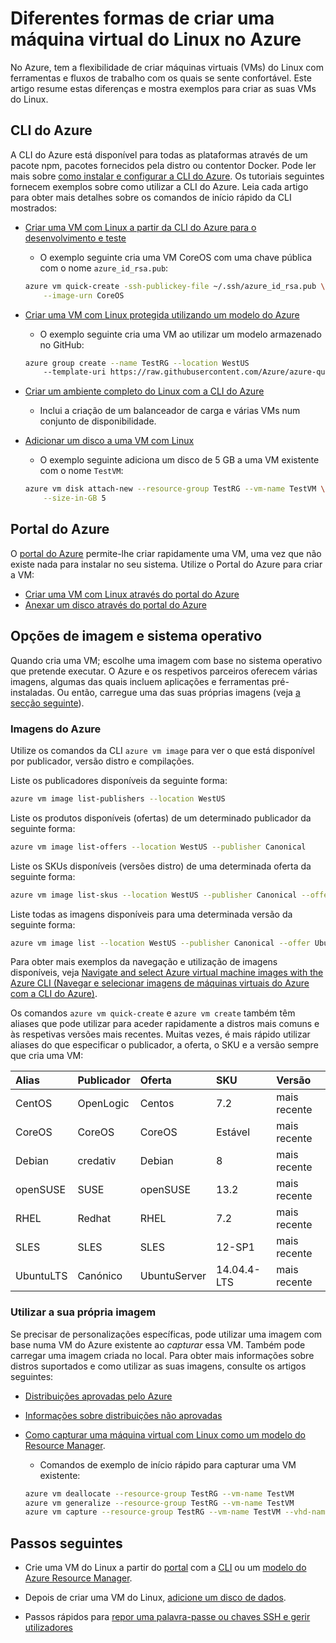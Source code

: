 <properties
    pageTitle="Diferentes formas para criar uma VM com Linux | Microsoft Azure"
    description="Conheça as diferentes formas de criar uma máquina virtual do Linux no Azure, incluindo ligações para ferramentas e tutoriais para cada método."
    services="virtual-machines-linux"
    documentationCenter=""
    authors="iainfoulds"
    manager="timlt"
    editor=""
    tags="azure-resource-manager"/>

<tags
    ms.service="virtual-machines-linux"
    ms.devlang="na"
    ms.topic="get-started-article"
    ms.tgt_pltfrm="vm-linux"
    ms.workload="infrastructure-services"
    ms.date="09/27/2016"
    ms.author="iainfou"/>


# Diferentes formas de criar uma máquina virtual do Linux no Azure

No Azure, tem a flexibilidade de criar máquinas virtuais (VMs) do Linux com ferramentas e fluxos de trabalho com os quais se sente confortável. Este artigo resume estas diferenças e mostra exemplos para criar as suas VMs do Linux.


## CLI do Azure 

A CLI do Azure está disponível para todas as plataformas através de um pacote npm, pacotes fornecidos pela distro ou contentor Docker. Pode ler mais sobre [como instalar e configurar a CLI do Azure](../xplat-cli-install.md). Os tutoriais seguintes fornecem exemplos sobre como utilizar a CLI do Azure. Leia cada artigo para obter mais detalhes sobre os comandos de início rápido da CLI mostrados:

- [Criar uma VM com Linux a partir da CLI do Azure para o desenvolvimento e teste](virtual-machines-linux-quick-create-cli.md)
    - O exemplo seguinte cria uma VM CoreOS com uma chave pública com o nome `azure_id_rsa.pub`:

    ```bash
    azure vm quick-create -ssh-publickey-file ~/.ssh/azure_id_rsa.pub \
        --image-urn CoreOS
    ```

- [Criar uma VM com Linux protegida utilizando um modelo do Azure](virtual-machines-linux-create-ssh-secured-vm-from-template.md)
    - O exemplo seguinte cria uma VM ao utilizar um modelo armazenado no GitHub:

    ```bash
    azure group create --name TestRG --location WestUS 
        --template-uri https://raw.githubusercontent.com/Azure/azure-quickstart-templates/master/101-vm-sshkey/azuredeploy.json
    ```

- [Criar um ambiente completo do Linux com a CLI do Azure](virtual-machines-linux-create-cli-complete.md)
    - Inclui a criação de um balanceador de carga e várias VMs num conjunto de disponibilidade.

- [Adicionar um disco a uma VM com Linux](virtual-machines-linux-add-disk.md)
    - O exemplo seguinte adiciona um disco de 5 GB a uma VM existente com o nome `TestVM`:

    ```bash
    azure vm disk attach-new --resource-group TestRG --vm-name TestVM \
        --size-in-GB 5
    ```

## Portal do Azure

O [portal do Azure](https://portal.azure.com) permite-lhe criar rapidamente uma VM, uma vez que não existe nada para instalar no seu sistema. Utilize o Portal do Azure para criar a VM:

- [Criar uma VM com Linux através do portal do Azure](virtual-machines-linux-quick-create-portal.md) 
- [Anexar um disco através do portal do Azure](virtual-machines-linux-attach-disk-portal.md)


## Opções de imagem e sistema operativo
Quando cria uma VM; escolhe uma imagem com base no sistema operativo que pretende executar. O Azure e os respetivos parceiros oferecem várias imagens, algumas das quais incluem aplicações e ferramentas pré-instaladas. Ou então, carregue uma das suas próprias imagens (veja [a secção seguinte](#use-your-own-image)).

### Imagens do Azure
Utilize os comandos da CLI `azure vm image` para ver o que está disponível por publicador, versão distro e compilações.

Liste os publicadores disponíveis da seguinte forma:

```bash
azure vm image list-publishers --location WestUS
```

Liste os produtos disponíveis (ofertas) de um determinado publicador da seguinte forma:

```bash
azure vm image list-offers --location WestUS --publisher Canonical
```

Liste os SKUs disponíveis (versões distro) de uma determinada oferta da seguinte forma:

```bash
azure vm image list-skus --location WestUS --publisher Canonical --offer UbuntuServer
```

Liste todas as imagens disponíveis para uma determinada versão da seguinte forma:

```bash
azure vm image list --location WestUS --publisher Canonical --offer UbuntuServer --sku 16.04.0-LTS
```

Para obter mais exemplos da navegação e utilização de imagens disponíveis, veja [Navigate and select Azure virtual machine images with the Azure CLI (Navegar e selecionar imagens de máquinas virtuais do Azure com a CLI do Azure)](virtual-machines-linux-cli-ps-findimage.md).

Os comandos `azure vm quick-create` e `azure vm create` também têm aliases que pode utilizar para aceder rapidamente a distros mais comuns e às respetivas versões mais recentes. Muitas vezes, é mais rápido utilizar aliases do que especificar o publicador, a oferta, o SKU e a versão sempre que cria uma VM:

| Alias     | Publicador | Oferta        | SKU         | Versão |
|:----------|:----------|:-------------|:------------|:--------|
| CentOS    | OpenLogic | Centos       | 7.2         | mais recente  |
| CoreOS    | CoreOS    | CoreOS       | Estável      | mais recente  |
| Debian    | credativ  | Debian       | 8           | mais recente  |
| openSUSE  | SUSE      | openSUSE     | 13.2        | mais recente  |
| RHEL      | Redhat    | RHEL         | 7.2         | mais recente  |
| SLES      | SLES      | SLES         | 12-SP1      | mais recente  |
| UbuntuLTS | Canónico | UbuntuServer | 14.04.4-LTS | mais recente  |

### Utilizar a sua própria imagem

Se precisar de personalizações específicas, pode utilizar uma imagem com base numa VM do Azure existente ao *capturar* essa VM. Também pode carregar uma imagem criada no local. Para obter mais informações sobre distros suportados e como utilizar as suas imagens, consulte os artigos seguintes:

- [Distribuições aprovadas pelo Azure](virtual-machines-linux-endorsed-distros.md)

- [Informações sobre distribuições não aprovadas](virtual-machines-linux-create-upload-generic.md)

- [Como capturar uma máquina virtual com Linux como um modelo do Resource Manager](virtual-machines-linux-capture-image.md).
    - Comandos de exemplo de início rápido para capturar uma VM existente:

    ```bash
    azure vm deallocate --resource-group TestRG --vm-name TestVM
    azure vm generalize --resource-group TestRG --vm-name TestVM
    azure vm capture --resource-group TestRG --vm-name TestVM --vhd-name-prefix CapturedVM
    ```

## Passos seguintes

- Crie uma VM do Linux a partir do [portal](virtual-machines-linux-quick-create-portal.md) com a [CLI](virtual-machines-linux-quick-create-cli.md) ou um [modelo do Azure Resource Manager](virtual-machines-linux-cli-deploy-templates.md).

- Depois de criar uma VM do Linux, [adicione um disco de dados](virtual-machines-linux-add-disk.md).

- Passos rápidos para [repor uma palavra-passe ou chaves SSH e gerir utilizadores](virtual-machines-linux-using-vmaccess-extension.md)



<!--HONumber=Sep16_HO4-->


